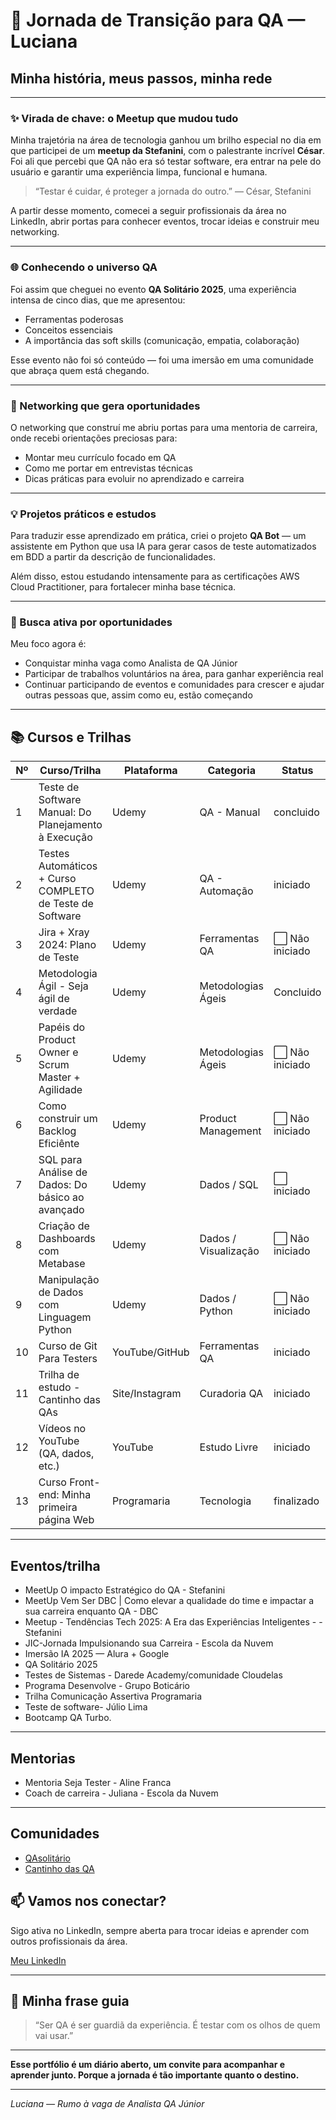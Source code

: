 # 🚀 Jornada de Transição para QA — Luciana

## Minha história, meus passos, minha rede

---

### ✨ Virada de chave: o Meetup que mudou tudo

Minha trajetória na área de tecnologia ganhou um brilho especial no dia em que participei de um **meetup da Stefanini**, com o palestrante incrível **César**. Foi ali que percebi que QA não era só testar software, era entrar na pele do usuário e garantir uma experiência limpa, funcional e humana.

> “Testar é cuidar, é proteger a jornada do outro.” — César, Stefanini

A partir desse momento, comecei a seguir profissionais da área no LinkedIn, abrir portas para conhecer eventos, trocar ideias e construir meu networking.

---

### 🌐 Conhecendo o universo QA

Foi assim que cheguei no evento **QA Solitário 2025**, uma experiência intensa de cinco dias, que me apresentou:

- Ferramentas poderosas
- Conceitos essenciais 
- A importância das soft skills (comunicação, empatia, colaboração)

Esse evento não foi só conteúdo — foi uma imersão em uma comunidade que abraça quem está chegando.

---

### 🤝 Networking que gera oportunidades

O networking que construí me abriu portas para uma mentoria de carreira, onde recebi orientações preciosas para:

- Montar meu currículo focado em QA  
- Como me portar em entrevistas técnicas  
- Dicas práticas para evoluir no aprendizado e carreira

---

### 💡 Projetos práticos e estudos

Para traduzir esse aprendizado em prática, criei o projeto **QA Bot** — um assistente em Python que usa IA para gerar casos de teste automatizados em BDD a partir da descrição de funcionalidades.

Além disso, estou estudando intensamente para as certificações AWS Cloud Practitioner, para fortalecer minha base técnica.

---

### 💼 Busca ativa por oportunidades

Meu foco agora é:

- Conquistar minha vaga como Analista de QA Júnior  
- Participar de trabalhos voluntários na área, para ganhar experiência real  
- Continuar participando de eventos e comunidades para crescer e ajudar outras pessoas que, assim como eu, estão começando

---

## 📚 Cursos e Trilhas

| Nº | Curso/Trilha                                                         | Plataforma         | Categoria           | Status           | Início | Conclusão | Observações                         |
|----|----------------------------------------------------------------------|--------------------|----------------------|--------------------|--------|-----------|-------------------------------------|
| 1  | Teste de Software Manual: Do Planejamento à Execução                 | Udemy              | QA - Manual          |  concluido   |     20/05   |      05/06     |     Fundamentos                                |
| 2  | Testes Automáticos + Curso COMPLETO de Teste de Software             | Udemy              | QA - Automação       |  iniciado   |        |           |                                     |
| 3  | Jira + Xray 2024: Plano de Teste                                     | Udemy              | Ferramentas QA       | ⬜️ Não iniciado   |        |           | Foco em gestão de testes            |
| 4  | Metodologia Ágil - Seja ágil de verdade                              | Udemy              | Metodologias Ágeis   | Concluido  | 22/05       |  24/05         |           Trabalhar em equipe|
| 5  | Papéis do Product Owner e Scrum Master + Agilidade                   | Udemy              | Metodologias Ágeis   | ⬜️ Não iniciado   |        |           |                                     |
| 6  | Como construir um Backlog Eficiênte                                  | Udemy              | Product Management   | ⬜️ Não iniciado   |        |           | Complementa agilidade               |
| 7  | SQL para Análise de Dados: Do básico ao avançado                     | Udemy              | Dados / SQL          | ⬜️ iniciado   |        |           | Muito útil para QA & dados          |
| 8  | Criação de Dashboards com Metabase                                   | Udemy              | Dados / Visualização | ⬜️ Não iniciado   |        |           | Para insights em testes             |
| 9  | Manipulação de Dados com Linguagem Python                            | Udemy              | Dados / Python       | ⬜️ Não iniciado   |        |           | Apoia testes e automação            |
| 10 | Curso de Git Para Testers                                            | YouTube/GitHub     | Ferramentas QA       |  iniciado   |        |           | Essencial p/ versionamento          |
| 11 | Trilha de estudo - Cantinho das QAs                                  | Site/Instagram     | Curadoria QA         |  iniciado   |        |           | Inclui vários temas, acompanhar     |
| 12 | Vídeos no YouTube (QA, dados, etc.)                                  | YouTube            | Estudo Livre         | iniciado   |        |           | Marcar os melhores canais/vídeos    |
| 13 | Curso Front-end: Minha primeira página Web                           | Programaria        | Tecnologia           | finalizado   |    29/05    |    09/06       | HTML/CSS/Javascript/Github  |


---
  ## Eventos/trilha
- MeetUp O impacto Estratégico do QA - Stefanini
- MeetUp Vem Ser DBC | Como elevar a qualidade do time e impactar a sua carreira enquanto QA - DBC
- Meetup - Tendências Tech 2025: A Era das Experiências Inteligentes - - Stefanini
- JIC-Jornada Impulsionando sua Carreira - Escola da Nuvem
- Imersão IA 2025 — Alura + Google  
- QA Solitário 2025
- Testes de Sistemas - Darede Academy/comunidade Cloudelas
- Programa Desenvolve - Grupo Boticário
- Trilha Comunicação Assertiva Programaria
- Teste de software- Júlio Lima
- Bootcamp QA Turbo.
---
## Mentorias
- Mentoria Seja Tester - Aline Franca
- Coach de carreira - Juliana - Escola da Nuvem
---

## Comunidades
- [QAsolitário](https://www.linkedin.com/company/qasolidario/posts/?feedView=all)
- [Cantinho das QA](https://www.linkedin.com/company/cantinhodasqas/posts/?feedView=all) 

## 📫 Vamos nos conectar?

Sigo ativa no LinkedIn, sempre aberta para trocar ideias e aprender com outros profissionais da área.

[Meu LinkedIn](https://www.linkedin.com/in/lucianaqa) 

---

## 💬 Minha frase guia

> “Ser QA é ser guardiã da experiência. É testar com os olhos de quem vai usar.” 

---

**Esse portfólio é um diário aberto, um convite para acompanhar e aprender junto. Porque a jornada é tão importante quanto o destino.**

---

*Luciana — Rumo à vaga de Analista QA Júnior*
